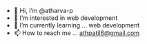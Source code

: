 - 👋 Hi, I’m @atharva-p
- 👀 I’m interested in web development
- 🌱 I’m currently learning ... web development
- 📫 How to reach me ... athpatil6@gmail.com

<!---
atharva-p/atharva-p is a ✨ special ✨ repository because its `README.md` (this file) appears on your GitHub profile.
You can click the Preview link to take a look at your changes.
--->

